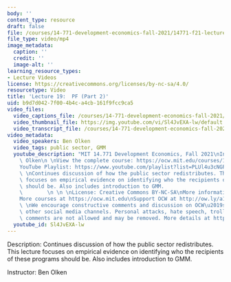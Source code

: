 ```yaml
---
body: ''
content_type: resource
draft: false
file: /courses/14-771-development-economics-fall-2021/14771-f21-lecture-19-v2_1_360p_16_9.mp4
file_type: video/mp4
image_metadata:
  caption: ''
  credit: ''
  image-alt: ''
learning_resource_types:
- Lecture Videos
license: https://creativecommons.org/licenses/by-nc-sa/4.0/
resourcetype: Video
title: 'Lecture 19:  PF (Part 2)'
uid: b9d7d042-7f00-4b4c-a4cb-161f9fcc9ca5
video_files:
  video_captions_file: /courses/14-771-development-economics-fall-2021/14AEyVE287j12sVNUBjFNJlwTQL_uRTXV_transcript.webvtt
  video_thumbnail_file: https://img.youtube.com/vi/Sl4JvEXA-lw/default.jpg
  video_transcript_file: /courses/14-771-development-economics-fall-2021/14AEyVE287j12sVNUBjFNJlwTQL_uRTXV_transcript.pdf
video_metadata:
  video_speakers: Ben Olken
  video_tags: public sector, GMM
  youtube_description: "MIT 14.771 Development Economics, Fall 2021\nInstructor: Ben\
    \ Olken\n \nView the complete course: https://ocw.mit.edu/courses/14-771-development-economics-fall-2021\n\
    YouTube Playlist: https://www.youtube.com/playlist?list=PLUl4u3cNGP61kvh3caDts2R6LmkYbmzaG\n\
    \ \nContinues discussion of how the public sector redistributes. This lecture\
    \ focuses on empirical evidence on identifying who the recipients of these programs\
    \ should be. Also includes introduction to GMM.                              \
    \        \n \n \nLicense: Creative Commons BY-NC-SA\nMore information at https://ocw.mit.edu/terms\n\
    More courses at https://ocw.mit.edu\nSupport OCW at http://ow.ly/a1If50zVRlQ\n\
    \ \nWe encourage constructive comments and discussion on OCW\u2019s YouTube and\
    \ other social media channels. Personal attacks, hate speech, trolling, and inappropriate\
    \ comments are not allowed and may be removed. More details at https://ocw.mit.edu/comments."
  youtube_id: Sl4JvEXA-lw
---
```

Description: Continues discussion of how the public sector redistributes. This lecture focuses on empirical evidence on identifying who the recipients of these programs should be. Also includes introduction to GMM.

Instructor: Ben Olken